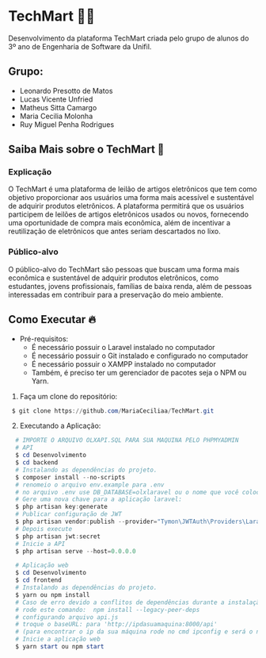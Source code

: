 # TechMart 🧑‍💻
Desenvolvimento da plataforma TechMart criada pelo grupo de alunos do 3º ano de Engenharia de Software da Unifil.

## Grupo:
- Leonardo Presotto de Matos 
- Lucas Vicente Unfried  
- Matheus Sitta Camargo 
- Maria Cecilia Molonha  
- Ruy Miguel Penha Rodrigues 

## Saiba Mais sobre o TechMart 🧐

### **Explicação**
O TechMart é uma plataforma de leilão de artigos eletrônicos que tem como objetivo proporcionar aos usuários uma forma mais acessível e sustentável de adquirir produtos eletrônicos. A plataforma permitirá que os usuários participem de leilões de artigos eletrônicos usados ou novos, fornecendo uma oportunidade de compra mais econômica, além de incentivar a reutilização de eletrônicos que antes seriam descartados no lixo.

### **Público-alvo**
O público-alvo do TechMart são pessoas que buscam uma forma mais econômica e sustentável de adquirir produtos eletrônicos, como estudantes, jovens profissionais, famílias de baixa renda, além de pessoas interessadas em contribuir para a preservação do meio ambiente.

## Como Executar :fire:

* Pré-requisitos: 
  * É necessário possuir o Laravel instalado no computador
  * É necessário possuir o Git instalado e configurado no computador
  * É necessário possuir o XAMPP instalado no computador
  * Também, é preciso ter um gerenciador de pacotes seja o NPM ou Yarn.

 1. Faça um clone do repositório:

```powershell
 $ git clone https://github.com/MariaCeciliaa/TechMart.git
```

2. Executando a Aplicação:

```powershell
  # IMPORTE O ARQUIVO OLXAPI.SQL PARA SUA MAQUINA PELO PHPMYADMIN
  # API
  $ cd Desenvolvimento
  $ cd backend
  # Instalando as dependências do projeto.
  $ composer install --no-scripts
  # renomeio o arquivo env.example para .env
  # no arquivo .env use DB_DATABASE=olxlaravel ou o nome que você colocou no db
  # Gere uma nova chave para a aplicação laravel:
  $ php artisan key:generate
  # Publicar configuração de JWT
  $ php artisan vendor:publish --provider="Tymon\JWTAuth\Providers\LaravelServiceProvider"
  # Depois execute
  $ php artisan jwt:secret
  # Inicie a API
  $ php artisan serve --host=0.0.0.0

  # Aplicação web
  $ cd Desenvolvimento
  $ cd frontend
  # Instalando as dependências do projeto.
  $ yarn ou npm install
  # Caso de erro devido a conflitos de dependências durante a instalação de pacotes usando o npm
  # rode este comando:  npm install --legacy-peer-deps
  # configurando arquivo api.js
  # troque o baseURL: para 'http://ipdasuamaquina:8000/api'
  # (para encontrar o ip da sua máquina rode no cmd ipconfig e será o número que estiver no  Endereço IPv4)
  # Inicie a aplicação web
  $ yarn start ou npm start
```
